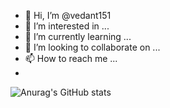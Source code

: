 - 👋 Hi, I’m @vedant151
- 👀 I’m interested in ...
- 🌱 I’m currently learning ...
- 💞️ I’m looking to collaborate on ...
- 📫 How to reach me ...
- 
![Anurag's GitHub stats](https://github-readme-stats.vercel.app/api?username=andrew&show_icons=true&theme=radical)


